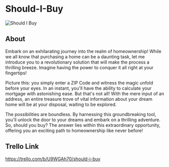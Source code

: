 # Should-I-Buy

![Should I Buy](https://images.unsplash.com/photo-1560518883-ce09059eeffa?ixlib=rb-4.0.3&ixid=M3wxMjA3fDB8MHxwaG90by1wYWdlfHx8fGVufDB8fHx8fA%3D%3D&auto=format&fit=crop&w=1073&q=80)

## About
Embark on an exhilarating journey into the realm of homeownership! While we all know that purchasing a home can be a daunting task, let me introduce you to a revolutionary solution that will make the process a thrilling breeze. Imagine having the power to conquer it all right at your fingertips!

Picture this: you simply enter a ZIP Code and witness the magic unfold before your eyes. In an instant, you'll have the ability to calculate your mortgage with astonishing ease. But that's not all! With the mere input of an address, an entire treasure trove of vital information about your dream home will be at your disposal, waiting to be explored.

The possibilities are boundless. By harnessing this groundbreaking tool, you'll unlock the door to your dreams and embark on a thrilling adventure. So, should you buy? The answer lies within this extraordinary opportunity, offering you an exciting path to homeownership like never before!

## Trello Link
https://trello.com/b/U9WGAh70/should-i-buy
